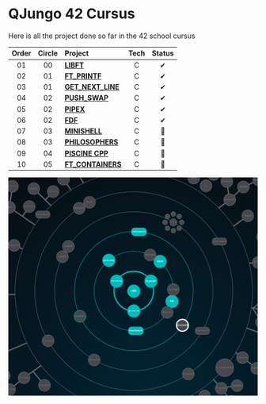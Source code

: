 # QJungo 42 Cursus
Here is all the project done so far in the 42 school cursus

| Order | Circle | Project                                                                                   | Tech | Status |
|:-----:|:------:|:------------------------------------------------------------------------------------------|:----:|:------:|
|  01   |   00   | [**LIBFT**](https://github.com/QJungo-42Cursus/libft)                                     |  C   |   ✔    |
|  02   |   01   | [**FT_PRINTF**](https://github.com/QJungo-42Cursus/libft/tree/master/prt/ft_printf)       |  C   |   ✔    |
|  03   |   01   | [**GET_NEXT_LINE**](https://github.com/QJungo-42Cursus/libft/blob/master/get_next_line.c) |  C   |   ✔    |
|  04   |   02   | [**PUSH_SWAP**](https://github.com/QJungo-42Cursus/push_swap)                             |  C   |   ✔    |
|  05   |   02   | [**PIPEX**](https://github.com/QJungo-42Cursus/pipex)                                     |  C   |   ✔    |
|  06   |   02   | [**FDF**](https://github.com/QJungo-42Cursus/fdf)                                         |  C   |   ✔    |
|  07   |   03   | [**MINISHELL**](https://github.com/JungoQuentin/minishell)                                |  C   |   📌   |
|  08   |   03   | [**PHILOSOPHERS**](https://github.com/QJungo-42Cursus/philosophers)                       |  C   |   📂   |
|  09   |   04   | [**PISCINE CPP**](https://github.com/QJungo-42Cursus/cpp)                                 |  C   |   📂   |
|  10   |   05   | [**FT_CONTAINERS**](https://github.com/QJungo-42Cursus/ft_containers)                     |  C   |   📂   |


<img alt="holy graph of 42 Cursus" src="little_holy_graph.png" width="1410"/>